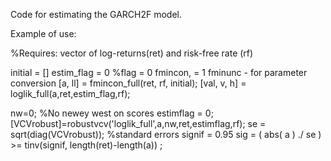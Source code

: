 
Code for estimating the GARCH2F model.

Example of use:

%Requires: vector of log-returns(ret) and risk-free rate (rf)

initial = []
estim_flag = 0 %flag = 0 fmincon, = 1 fminunc - for parameter conversion
[a, ll] = fmincon_full(ret, rf, initial);
[val, v, h] = loglik_full(a,ret,estim_flag,rf);

nw=0; %No newey west on scores
estimflag = 0;
[VCVrobust]=robustvcv('loglik_full',a,nw,ret,estimflag,rf);
se = sqrt(diag(VCVrobust));  %standard errors
signif = 0.95
sig = ( abs( a ) ./ se ) >= tinv(signif, length(ret)-length(a)) ;

